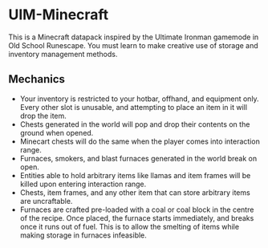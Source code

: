 # UIM-Minecraft
This is a Minecraft datapack inspired by the Ultimate Ironman gamemode in Old School Runescape. You must learn to make creative use of storage and inventory management methods. 

## Mechanics
- Your inventory is restricted to your hotbar, offhand, and equipment only. Every other slot is unusable, and attempting to place an item in it will drop the item.
- Chests generated in the world will pop and drop their contents on the ground when opened.
- Minecart chests will do the same when the player comes into interaction range.
- Furnaces, smokers, and blast furnaces generated in the world break on open.
- Entities able to hold arbitrary items like llamas and item frames will be killed upon entering interaction range.
- Chests, item frames, and any other item that can store arbitrary items are uncraftable.
- Furnaces are crafted pre-loaded with a coal or coal block in the centre of the recipe. Once placed, the furnace starts immediately, and breaks once it runs out of fuel. This is to allow the smelting of items while making storage in furnaces infeasible.
